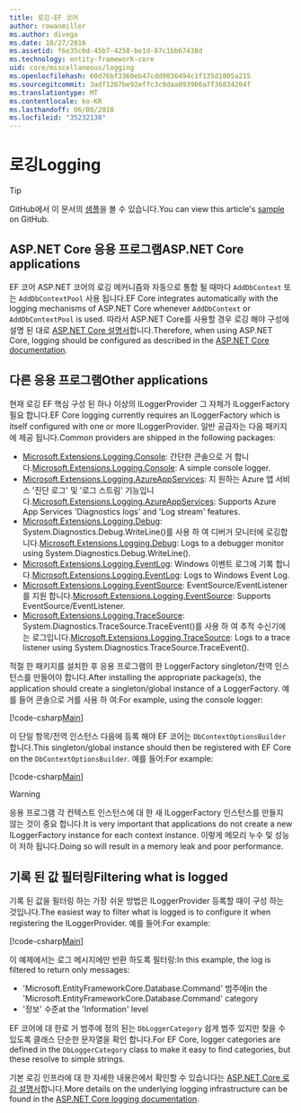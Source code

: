 ```yaml
---
title: 로깅-EF 코어
author: rowanmiller
ms.author: divega
ms.date: 10/27/2016
ms.assetid: f6e35c6d-45b7-4258-be1d-87c1bb67438d
ms.technology: entity-framework-core
uid: core/miscellaneous/logging
ms.openlocfilehash: 60d76bf3360eb47cdd9836494c1f135d1005a215
ms.sourcegitcommit: 3adf1267be92effc3c9daa893906a7f36834204f
ms.translationtype: MT
ms.contentlocale: ko-KR
ms.lasthandoff: 06/08/2018
ms.locfileid: "35232138"
---
```

# <a name="logging"></a><span data-ttu-id="c33e0-102">로깅</span><span class="sxs-lookup"><span data-stu-id="c33e0-102">Logging</span></span>

> [!TIP]  
> <span data-ttu-id="c33e0-103">GitHub에서 이 문서의 [샘플](https://github.com/aspnet/EntityFramework.Docs/tree/master/samples/core/Miscellaneous/Logging)을 볼 수 있습니다.</span><span class="sxs-lookup"><span data-stu-id="c33e0-103">You can view this article's [sample](https://github.com/aspnet/EntityFramework.Docs/tree/master/samples/core/Miscellaneous/Logging) on GitHub.</span></span>

## <a name="aspnet-core-applications"></a><span data-ttu-id="c33e0-104">ASP.NET Core 응용 프로그램</span><span class="sxs-lookup"><span data-stu-id="c33e0-104">ASP.NET Core applications</span></span>

<span data-ttu-id="c33e0-105">EF 코어 ASP.NET 코어의 로깅 메커니즘와 자동으로 통합 될 때마다 `AddDbContext` 또는 `AddDbContextPool` 사용 됩니다.</span><span class="sxs-lookup"><span data-stu-id="c33e0-105">EF Core integrates automatically with the logging mechanisms of ASP.NET Core whenever `AddDbContext` or `AddDbContextPool` is used.</span></span> <span data-ttu-id="c33e0-106">따라서 ASP.NET Core를 사용할 경우 로깅 해야 구성에 설명 된 대로 [ASP.NET Core 설명서](https://docs.microsoft.com/en-us/aspnet/core/fundamentals/logging?tabs=aspnetcore2x)합니다.</span><span class="sxs-lookup"><span data-stu-id="c33e0-106">Therefore, when using ASP.NET Core, logging should be configured as described in the [ASP.NET Core documentation](https://docs.microsoft.com/en-us/aspnet/core/fundamentals/logging?tabs=aspnetcore2x).</span></span>

## <a name="other-applications"></a><span data-ttu-id="c33e0-107">다른 응용 프로그램</span><span class="sxs-lookup"><span data-stu-id="c33e0-107">Other applications</span></span>

<span data-ttu-id="c33e0-108">현재 로깅 EF 핵심 구성 된 하나 이상의 ILoggerProvider 그 자체가 ILoggerFactory 필요 합니다.</span><span class="sxs-lookup"><span data-stu-id="c33e0-108">EF Core logging currently requires an ILoggerFactory which is itself configured with one or more ILoggerProvider.</span></span> <span data-ttu-id="c33e0-109">일반 공급자는 다음 패키지에 제공 됩니다.</span><span class="sxs-lookup"><span data-stu-id="c33e0-109">Common providers are shipped in the following packages:</span></span>

* <span data-ttu-id="c33e0-110">[Microsoft.Extensions.Logging.Console](https://www.nuget.org/packages/Microsoft.Extensions.Logging.Console/): 간단한 콘솔으로 거 합니다.</span><span class="sxs-lookup"><span data-stu-id="c33e0-110">[Microsoft.Extensions.Logging.Console](https://www.nuget.org/packages/Microsoft.Extensions.Logging.Console/): A simple console logger.</span></span>
* <span data-ttu-id="c33e0-111">[Microsoft.Extensions.Logging.AzureAppServices](https://www.nuget.org/packages/Microsoft.Extensions.Logging.AzureAppServices/): 지 원하는 Azure 앱 서비스 '진단 로그' 및 '로그 스트림' 기능입니다.</span><span class="sxs-lookup"><span data-stu-id="c33e0-111">[Microsoft.Extensions.Logging.AzureAppServices](https://www.nuget.org/packages/Microsoft.Extensions.Logging.AzureAppServices/): Supports Azure App Services 'Diagnostics logs' and 'Log stream' features.</span></span>
* <span data-ttu-id="c33e0-112">[Microsoft.Extensions.Logging.Debug](https://www.nuget.org/packages/Microsoft.Extensions.Logging.Debug/): System.Diagnostics.Debug.WriteLine()를 사용 하 여 디버거 모니터에 로깅합니다.</span><span class="sxs-lookup"><span data-stu-id="c33e0-112">[Microsoft.Extensions.Logging.Debug](https://www.nuget.org/packages/Microsoft.Extensions.Logging.Debug/): Logs to a debugger monitor using System.Diagnostics.Debug.WriteLine().</span></span>
* <span data-ttu-id="c33e0-113">[Microsoft.Extensions.Logging.EventLog](https://www.nuget.org/packages/Microsoft.Extensions.Logging.EventLog/): Windows 이벤트 로그에 기록 합니다.</span><span class="sxs-lookup"><span data-stu-id="c33e0-113">[Microsoft.Extensions.Logging.EventLog](https://www.nuget.org/packages/Microsoft.Extensions.Logging.EventLog/): Logs to Windows Event Log.</span></span>
* <span data-ttu-id="c33e0-114">[Microsoft.Extensions.Logging.EventSource](https://www.nuget.org/packages/Microsoft.Extensions.Logging.EventSource/): EventSource/EventListener를 지원 합니다.</span><span class="sxs-lookup"><span data-stu-id="c33e0-114">[Microsoft.Extensions.Logging.EventSource](https://www.nuget.org/packages/Microsoft.Extensions.Logging.EventSource/): Supports EventSource/EventListener.</span></span>
* <span data-ttu-id="c33e0-115">[Microsoft.Extensions.Logging.TraceSource](https://www.nuget.org/packages/Microsoft.Extensions.Logging.TraceSource/): System.Diagnostics.TraceSource.TraceEvent()를 사용 하 여 추적 수신기에는 로그입니다.</span><span class="sxs-lookup"><span data-stu-id="c33e0-115">[Microsoft.Extensions.Logging.TraceSource](https://www.nuget.org/packages/Microsoft.Extensions.Logging.TraceSource/): Logs to a trace listener using System.Diagnostics.TraceSource.TraceEvent().</span></span>

<span data-ttu-id="c33e0-116">적절 한 패키지를 설치한 후 응용 프로그램의 한 LoggerFactory singleton/전역 인스턴스를 만들어야 합니다.</span><span class="sxs-lookup"><span data-stu-id="c33e0-116">After installing the appropriate package(s), the application should create a singleton/global instance of a LoggerFactory.</span></span> <span data-ttu-id="c33e0-117">예를 들어 콘솔으로 거를 사용 하 여:</span><span class="sxs-lookup"><span data-stu-id="c33e0-117">For example, using the console logger:</span></span>

[!code-csharp[Main](../../../samples/core/Miscellaneous/Logging/Logging/BloggingContext.cs#DefineLoggerFactory)]

<span data-ttu-id="c33e0-118">이 단일 항목/전역 인스턴스 다음에 등록 해야 EF 코어는 `DbContextOptionsBuilder`합니다.</span><span class="sxs-lookup"><span data-stu-id="c33e0-118">This singleton/global instance should then be registered with EF Core on the `DbContextOptionsBuilder`.</span></span> <span data-ttu-id="c33e0-119">예를 들어:</span><span class="sxs-lookup"><span data-stu-id="c33e0-119">For example:</span></span>

[!code-csharp[Main](../../../samples/core/Miscellaneous/Logging/Logging/BloggingContext.cs#RegisterLoggerFactory)]

> [!WARNING]
> <span data-ttu-id="c33e0-120">응용 프로그램 각 컨텍스트 인스턴스에 대 한 새 ILoggerFactory 인스턴스를 만들지 않는 것이 중요 합니다.</span><span class="sxs-lookup"><span data-stu-id="c33e0-120">It is very important that applications do not create a new ILoggerFactory instance for each context instance.</span></span> <span data-ttu-id="c33e0-121">이렇게 메모리 누수 및 성능이 저하 됩니다.</span><span class="sxs-lookup"><span data-stu-id="c33e0-121">Doing so will result in a memory leak and poor performance.</span></span>

## <a name="filtering-what-is-logged"></a><span data-ttu-id="c33e0-122">기록 된 값 필터링</span><span class="sxs-lookup"><span data-stu-id="c33e0-122">Filtering what is logged</span></span>

<span data-ttu-id="c33e0-123">기록 된 값을 필터링 하는 가장 쉬운 방법은 ILoggerProvider 등록할 때이 구성 하는 것입니다.</span><span class="sxs-lookup"><span data-stu-id="c33e0-123">The easiest way to filter what is logged is to configure it when registering the ILoggerProvider.</span></span> <span data-ttu-id="c33e0-124">예를 들어:</span><span class="sxs-lookup"><span data-stu-id="c33e0-124">For example:</span></span>

[!code-csharp[Main](../../../samples/core/Miscellaneous/Logging/Logging/BloggingContextWithFiltering.cs#DefineLoggerFactory)]

<span data-ttu-id="c33e0-125">이 예제에서는 로그 메시지에만 반환 하도록 필터링:</span><span class="sxs-lookup"><span data-stu-id="c33e0-125">In this example, the log is filtered to return only messages:</span></span>
 * <span data-ttu-id="c33e0-126">'Microsoft.EntityFrameworkCore.Database.Command' 범주에</span><span class="sxs-lookup"><span data-stu-id="c33e0-126">in the 'Microsoft.EntityFrameworkCore.Database.Command' category</span></span>
 * <span data-ttu-id="c33e0-127">'정보' 수준</span><span class="sxs-lookup"><span data-stu-id="c33e0-127">at the 'Information' level</span></span>

<span data-ttu-id="c33e0-128">EF 코어에 대 한로 거 범주에 정의 된는 `DbLoggerCategory` 쉽게 범주 있지만 찾을 수 있도록 클래스 단순한 문자열을 확인 합니다.</span><span class="sxs-lookup"><span data-stu-id="c33e0-128">For EF Core, logger categories are defined in the `DbLoggerCategory` class to make it easy to find categories, but these resolve to simple strings.</span></span>

<span data-ttu-id="c33e0-129">기본 로깅 인프라에 대 한 자세한 내용은에서 확인할 수 있습니다는 [ASP.NET Core 로깅 설명서](https://docs.microsoft.com/en-us/aspnet/core/fundamentals/logging?tabs=aspnetcore2x)합니다.</span><span class="sxs-lookup"><span data-stu-id="c33e0-129">More details on the underlying logging infrastructure can be found in the [ASP.NET Core logging documentation](https://docs.microsoft.com/en-us/aspnet/core/fundamentals/logging?tabs=aspnetcore2x).</span></span>
